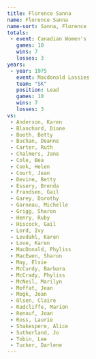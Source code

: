 ```yaml
---
title: Florence Sanna
name: Florence Sanna
name-sort: Sanna, Florence
totals:
 - event: Canadian Women's
   games: 10
   wins: 7
   losses: 3
years:
 - year: 1975
   event: Macdonald Lassies
   team: "SK"
   position: Lead
   games: 10
   wins: 7
   losses: 3
vs:
 - Anderson, Karen
 - Blanchard, Diane
 - Booth, Betty
 - Buchan, Deanne
 - Carter, Ruth
 - Chalmers, Jane
 - Cole, Bea
 - Cook, Helen
 - Court, Jean
 - Devine, Betty
 - Essery, Brenda
 - Frandsen, Gail
 - Garey, Dorothy
 - Garneau, Michelle
 - Grigg, Sharon
 - Henry, Ruby
 - Hiscock, Gail
 - Lord, Ivy
 - Lovdahl, Karen
 - Love, Karen
 - MacDonald, Phyliss
 - MacEwen, Sharon
 - May, Elsie
 - McCurdy, Barbara
 - McCrady, Phyliss
 - McNeil, Marilyn
 - Moffat, Jean
 - Mogk, Joan
 - Olsen, Claire
 - Radcliffe, Marion
 - Renouf, Joan
 - Ross, Laurie
 - Shakespere, Alice
 - Sutherland, Jo
 - Tobin, Lee
 - Tucker, Darlene
---
```

